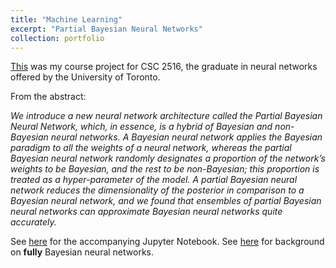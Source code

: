 ```yaml
---
title: "Machine Learning"
excerpt: "Partial Bayesian Neural Networks"
collection: portfolio
---
```



<a href="https://cyrusmaz.github.io/portfolio/files/CSC_2516_Project.pdf" target="_blank">This</a>
was my course project for CSC 2516, the graduate in neural networks offered by the University of Toronto. 

From the abstract: 

*We introduce a new neural network architecture called the Partial Bayesian Neural
Network, which, in essence, is a hybrid of Bayesian and non-Bayesian neural
networks. A Bayesian neural network applies the Bayesian paradigm to all the
weights of a neural network, whereas the partial Bayesian neural network randomly
designates a proportion of the network’s weights to be Bayesian, and the rest to
be non-Bayesian; this proportion is treated as a hyper-parameter of the model.
A partial Bayesian neural network reduces the dimensionality of the posterior
in comparison to a Bayesian neural network, and we found that ensembles of
partial Bayesian neural networks can approximate Bayesian neural networks quite
accurately.*

See [here](/files/CSC_2516_Project_code.ipynb) for the accompanying Jupyter Notebook.
See [here](https://cyrusmaz.github.io/portfolio/portfolio-5/) for background on **fully** Bayesian neural networks.

